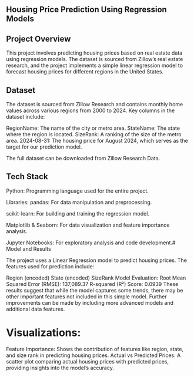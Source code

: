 
## Housing Price Prediction Using Regression Models
## Project Overview

This project involves predicting housing prices based on real estate data using regression models. The dataset is sourced from Zillow’s real estate research, and the project implements a simple linear regression model to forecast housing prices for different regions in the United States.
## Dataset


The dataset is sourced from Zillow Research and contains monthly home values across various regions from 2000 to 2024. Key columns in the dataset include:

RegionName: The name of the city or metro area.
StateName: The state where the region is located.
SizeRank: A ranking of the size of the metro area.
2024-08-31: The housing price for August 2024, which serves as the target for our prediction model.

The full dataset can be downloaded from Zillow Research Data.

## Tech Stack

Python: Programming language used for the entire project.

Libraries:
pandas: For data manipulation and preprocessing.

scikit-learn: For building and training the regression model.

Matplotlib & Seaborn: For data visualization and feature importance analysis.

Jupyter Notebooks: For exploratory analysis and code development.# Model and Results

The project uses a Linear Regression model to predict housing prices. The features used for prediction include:

Region (encoded)
State (encoded)
SizeRank
Model Evaluation:
Root Mean Squared Error (RMSE): 137,089.37
R-squared (R²) Score: 0.0939
These results suggest that while the model captures some trends, there may be other important features not included in this simple model. Further improvements can be made by including more advanced models and additional data features.

# Visualizations:
Feature Importance: Shows the contribution of features like region, state, and size rank in predicting housing prices.
Actual vs Predicted Prices: A scatter plot comparing actual housing prices with predicted prices, providing insights into the model’s accuracy.